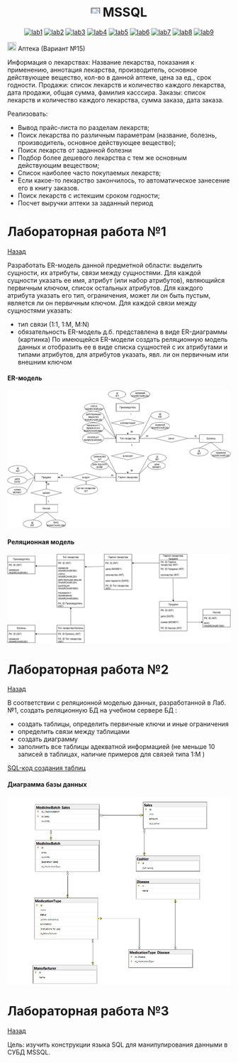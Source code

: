<h1 name="content" align="center"><a href=""><img src="https://github.com/user-attachments/assets/e080adec-6af7-4bd2-b232-d43cb37024ac" width="20" height="20"/></a> MSSQL</h1>

<p align="center">
  <a href="#-lab1"><img alt="lab1" src="https://img.shields.io/badge/Lab1-ffb6c1"></a> 
  <a href="#-lab2"><img alt="lab2" src="https://img.shields.io/badge/Lab2-ff91a4"></a>
  <a href="#-lab3"><img alt="lab3" src="https://img.shields.io/badge/Lab3-ff69b4"></a>
  <a href="#-lab4"><img alt="lab4" src="https://img.shields.io/badge/Lab4-ff1493"></a>
  <a href="#-lab5"><img alt="lab5" src="https://img.shields.io/badge/Lab5-db7093"></a>
  <a href="#-lab6"><img alt="lab6" src="https://img.shields.io/badge/Lab6-c71585"></a> 
  <a href="#-lab7"><img alt="lab7" src="https://img.shields.io/badge/Lab7-ffc0cb"></a>
  <a href="#-lab8"><img alt="lab8" src="https://img.shields.io/badge/Lab8-d87093"></a>
  <a href="#-lab9"><img alt="lab9" src="https://img.shields.io/badge/Lab9-ffb8c9"></a> 
</p>

<img src="https://github.com/user-attachments/assets/e080adec-6af7-4bd2-b232-d43cb37024ac" width="20" height="20"/> Аптека (Вариант №15)
<p aligh="justify>
<h3>
  <a href="#client"></a>
  
  Информация о лекарствах: Название лекарства,  показания к применению, аннотация лекарства, производитель, основное действующее вещество, кол-во в данной аптеке, цена за ед., срок годности.
  Продажи: список лекарств и количество каждого лекарства, дата продажи, общая сумма, фамилия касссира.
  Заказы: список лекарств и количество каждого лекарства, сумма заказа, дата заказа.

  Реализовать:
- Вывод прайс-листа по разделам лекарств;
- Поиск лекарства по различным параметрам (название, болезнь, производитель, основное действующее вещество);
- Поиск лекарств от заданной болезни
- Подбор более дешевого лекарства с тем же основным действующим веществом;
- Список наиболее часто покупаемых лекарств;
- Если какое-то лекарство закончилось, то автоматическое занесение его в книгу заказов.
- Поиск лекарств с истекшим сроком годности;
- Посчет выручки аптеки за заданный период
</h3>
</p>

<a id="lab1"></a>
# Лабораторная работа №1
[Назад](#content)


Разработать ER-модель данной предметной области: выделить сущности, их атрибуты, связи между сущностями.
Для каждой сущности указать ее имя, атрибут (или набор атрибутов), являющийся первичным ключом, список остальных атрибутов.
Для каждого атрибута указать его тип, ограничения, может ли он быть пустым, является ли он первичным ключом.
Для каждой связи между сущностями указать:
- тип связи (1:1, 1:M, M:N)
- обязательность
ER-модель д.б. представлена в виде ER-диаграммы (картинка)
По имеющейся ER-модели создать реляционную модель данных и отобразить ее в виде списка сущностей с их атрибутами и типами атрибутов, для атрибутов указать, явл. ли он первичным или внешним ключом


#### ER-модель
![image](/lab1/ER_1.png)

#### Реляционная модель
![image](/lab1/2.png)

<a id="lab2"></a>
# Лабораторная работа №2
[Назад](#content)


В соответствии с реляционной моделью данных, разработанной в Лаб.№1, создать реляционную БД на учебном сервере БД :
- создать таблицы, определить первичные ключи и иные ограничения
- определить связи между таблицами
- создать диаграмму
- заполнить все таблицы адекватной информацией (не меньше 10 записей в таблицах, наличие примеров для связей типа 1:M )


[SQL-код создания таблиц](https://github.com/rrakhimovva/db_labs/blob/main/pharmacy-database/SQLQuery1.sql)

#### Диаграмма базы данных
![image](/lab1/diagram_bd.jpg)

<a id="lab3"></a>
# Лабораторная работа №3
[Назад](#content)


Цель: изучить конструкции языка SQL для манипулирования данными в СУБД  MSSQL.


